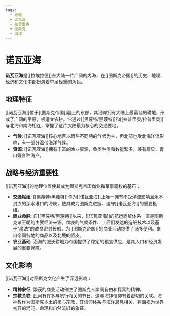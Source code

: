 ```yaml
---
tags:
  - 地理
  - 诺瓦亚
  - 拉普里奥
  - 图斯克
  - 海洋
---
```

# 诺瓦亚海

**诺瓦亚海**是[[拉埃拉德]]东大陆一片广阔的内海，在[[图斯克帝国]]的历史、地理、经济和文化中都扮演着举足轻重的角色。

## 地理特征

[[诺瓦亚海]]位于[[图斯克帝国]]疆土的东部，其沿岸拥有大陆上最富饶的耕地，形成了广阔的平原，极适宜农耕。它通过[[黑蔑特/黑蔑特]]和[[拉普里奥/拉普里奥]]与北海和南海相连，掌握了这片大陆最为核心的交通要地。

*   **气候**: [[诺瓦亚海]]核心地区以雨热不同期的气候为主，但北部也受北海洋流影响，有一部分温带海洋气候。
*   **资源**: [[诺瓦亚海]]拥有丰富的渔业资源，鱼类种类和数量繁多，兼有扇贝、青口等各种海产。

## 战略与经济重要性

[[诺瓦亚海]]的地理位置使其成为图斯克帝国商业和军事霸权的基石：

*   **交通枢纽**: [[黑蔑特/黑蔑特]]作为[[诺瓦亚海]]上唯一拥有不受洋流影响且永不封冻的深水港口的海峡，使其成为图斯克进据、退守[[诺瓦亚海]]的重要枢纽。
*   **商业命脉**: 自[[黑蔑特/黑蔑特]]以来，[[诺瓦亚海]]的航运商贸体系一直是图斯克诸王朝的主要经济来源。优良的气候条件、工匠们发达的造船技术以及基于“魔法”的改良密封长船，为[[图斯克帝国]]的商业活动提供了诸多便利。来自帝国各地的商品以及北境的貂皮。
*   **农业基础**: 沿海的肥沃耕地为帝国提供了稳定的粮食供应，是其人口和经济发展的重要保障。

## 文化影响

[[诺瓦亚海]]对图斯克文化产生了深远影响：

*   **精神象征**: 繁茂的商业活动催生了图斯克人崇尚自由和探索的精神。
*   **宗教关联**: 民间有许多与航行相关的节日，这与海神信仰有着密切的关联。海神教作为图斯克本土的核心宗教，其信仰体系与海洋息息相关，将海视为世界初开的混沌、命理和自然流转的象征。
